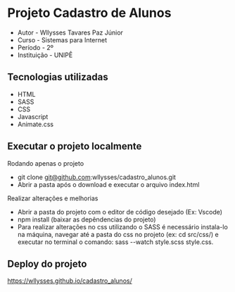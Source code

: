 # Projeto Cadastro de Alunos
- Autor - Wllysses Tavares Paz Júnior
- Curso - Sistemas para Internet
- Período - 2º
- Instituição - UNIPÊ

## Tecnologias utilizadas
- HTML
- SASS
- CSS
- Javascript
- Animate.css

## Executar o projeto localmente
Rodando apenas o projeto
- git clone git@github.com:wllysses/cadastro_alunos.git
- Abrir a pasta após o download e executar o arquivo index.html

Realizar alterações e melhorias
- Abrir a pasta do projeto com o editor de código desejado (Ex: Vscode)
- npm install (baixar as depêndencias do projeto)
- Para realizar alterações no css utilizando o SASS é necessário instala-lo na máquina, navegar até a pasta do css no projeto (ex: cd src/css/) e executar no terminal o comando: sass --watch style.scss style.css.

## Deploy do projeto
https://wllysses.github.io/cadastro_alunos/